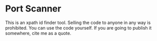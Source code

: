 # Port Scanner

This is an xpath id finder tool.
Selling the code to anyone in any way is prohibited.
You can use the code yourself.
If you are going to publish it somewhere, cite me as a quote.
